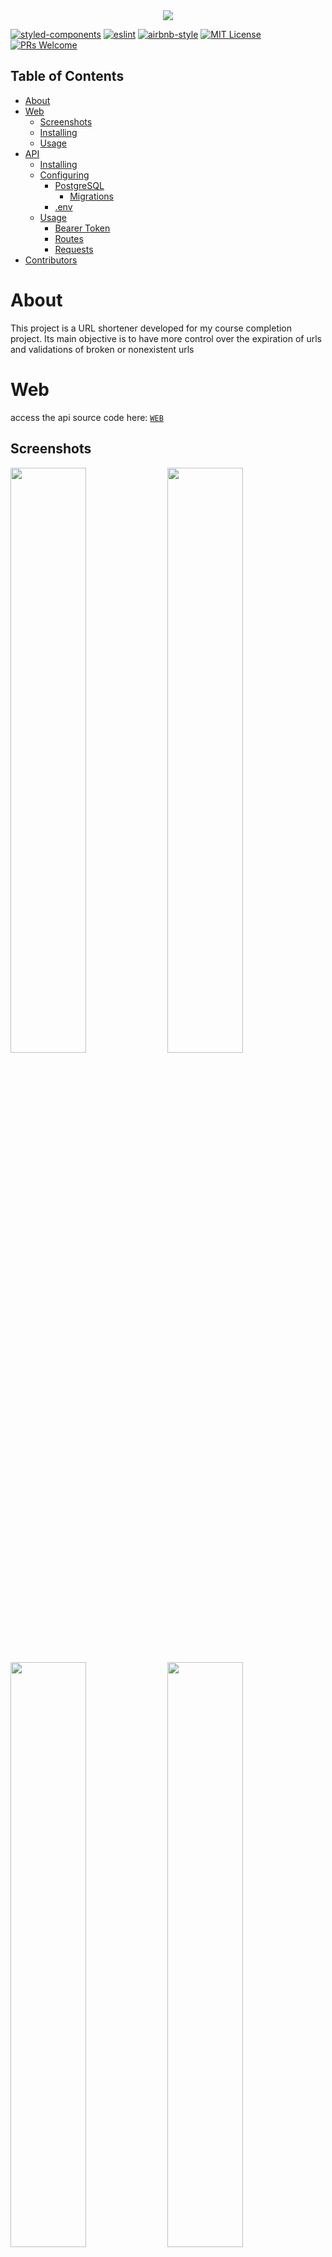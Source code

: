 <div align="center">
  <img src="./github/logoshrtnit.png"/>
</div>

[![styled-components](https://img.shields.io/badge/styled_components-5.2.1-db7b86?style=flat-square&logo=styled-components)](https://styled-components.com/)
[![eslint](https://img.shields.io/badge/eslint-7.14.0-4b32c3?style=flat-square&logo=eslint)](https://eslint.org/)
[![airbnb-style](https://flat.badgen.net/badge/style-guide/airbnb/ff5a5f?icon=airbnb)](https://github.com/airbnb/javascript)
[![MIT License](https://img.shields.io/badge/license-MIT-green?style=flat-square)](https://github.com/BrendoSPinheiro/shrtn-it/blob/main/LICENSE)
[![PRs Welcome](https://img.shields.io/badge/PRs-welcome-brightgreen.svg?style=flat-square)](http://makeapullrequest.com)<br>

## Table of Contents
- [About](#about)
- [Web](#web)
  - [Screenshots](#screenshots)
  - [Installing](#installing)
  - [Usage](#usage)
- [API](#api)
  - [Installing](#installing-1)
  - [Configuring](#configuring)
    - [PostgreSQL](#postgresql)
      - [Migrations](#migrations)
    - [.env](#env)
  - [Usage](#usage-1)
    - [Bearer Token](#bearer-token)
    - [Routes](#routes)
    - [Requests](#requests)
- [Contributors](#contributors)

# About
This project is a URL shortener developed for my course completion project. Its main objective is to have more control over the expiration of urls and validations of broken or nonexistent urls

# Web
access the api source code here: [`WEB`](https://github.com/BrendoSPinheiro/shrtn-it/tree/main/web)

## Screenshots
<img src="./github/loginPage.png" width="49%"/> <img src="./github/newUrl.png" width="49%"/>
<img src="./github/detailUrl.png" width="49%"/> <img src="./github/detailUrlSchedule.png" width="49%"/> 
<img src="./github/detailUrlDark.png" width="49%"/> <img src="./github/errorPage.png" width="49%"/>

## Installing
First clone this repository:

```shell
$ git clone https://github.com/BrendoSPinheiro/shrtn-it.git
```
second go to the web folder

```
$ cd ./web
```

third install the dependencies:

```shell
$ yarn
```
Or:

```shell
$ npm install
```
> Was installed and configured the [`eslint`](https://eslint.org/) to keep the code clean and patterned.

## Usage
To start up the app run:
```
$ yarn start
```
Or:
```
$ npm start
```

# API
access the api source code here: [`API`](https://github.com/BrendoSPinheiro/shrtn-it/tree/main/server)

## Installing
First clone this repository:

```shell
$ git clone https://github.com/BrendoSPinheiro/shrtn-it.git
```
second go to the server folder

```
$ cd ./server
```

third install the dependencies:

```shell
$ yarn
```
Or:

```shell
$ npm install
```
> Was installed and configured the [`eslint`](https://eslint.org/) to keep the code clean and patterned.

## Configuring

this application uses the [PostgreSQL](https://www.postgresql.org/
) database.

### PostgreSQL
Responsible for storing the data used by the application. For the fastest configuration it is recommended to use [docker](https://www.docker.com), you can create a postgresql container like this

```
$ docker run --name pg -e POSTGRES_USER=root -e POSTGRES_PASSWORD=root -p 5432:5432 -d postgres
```

* [knexfile.js](http://knexjs.org/#knexfile)
> You can find the application's `knexfile.js` file in the root folder. It already comes with `test` and `development` connection configured, so you will update it only when deploying

#### Migrations
Remember to run the PostgreSQL database migrations:
```
$ npx knex migrate:latest
```
Or:
```
$ yarn knex migrate:latest
```
> See more information on [Knex Migrations](http://knexjs.org/#Migrations).

### .env
in this file, you will configure the jwt key.

|key|description|default
|---|---|---
|JWTSECRET|A alphanumeric random string. Used to create signed tokens.| -

## Usage
To start up the app run:
```
$ yarn dev
```
Or:
```
$ npm run dev
```

### Bearer Token
A few routes expect a Bearer Token in an `Authorization` header.
> You can see these routes in the [Routes](#routes) section.

```
POST http://localhost:3001/urls Authorization: Bearer <token>
```
To achieve this token you just need authenticate through the `/sessions` route and it will return the `token` key with a valid Bearer Token.

### Routes

|route|HTTP Method|params|description|auth method
|:---|:---:|:---:|:---:|:---:
|`/urls`|GET|:x:|Lists urls.|Bearer
|`/urls/:id`|GET|`:id` of the URL.|Get url details.|Bearer
|`/:slug`|GET|`:slug` of the short url.|Redirect short url.|:x:
|`/urls`|POST|Body with new short url data.|Create a new short url.|Bearer
|`/urls/:id`|DELETE|`:id` of the URL.|Delete short url.|Bearer
|`/users`|POST|Body with new user data.|Create a new user.|:x:
|`/session`|POST|Body with user data.|User authentication.|:x:
> Routes with `Bearer` as auth method expect an `Authorization` header. See [Bearer Token](#bearer-token) section for more information.

### Requests

* `POST /urls`

Request body:
```json
// to shorten an unscheduled URL
{
  "title": "Google",
  "full_url": "https://google.com"
}

// to shorten a URL with scheduling by date
{
  "title": "Google",
  "full_url": "https://google.com",
  "scheduling_type": "date",
  "start_expires_date": "2021-01-20",
  "end_expires_date": "2021-01-22"
}

// to shorten a URL with scheduling by hour
{
  "title": "Google",
  "full_url": "https://google.com",
  "scheduling_type": "hour",
  "start_hour": 0,
  "end_hour": 2
}
```

* `POST /users`

```json
{
  "name": "Fulano",
  "email": "fulano@mail.com",
  "password": "123456"
}
```

* `POST /session`

```json
{
  "email": "fulano@mail.com",
  "password": "123456"
}
```

# Contributors
<table>
  <tr>
    <td align="center">
      <a href="https://github.com/BrendoSPinheiro">
        <img style="border-radius: 50%;" src="https://avatars0.githubusercontent.com/u/58182317?s=400&u=26c7aaa96fceb70e45c89833c2c0e3e300ffe05c&v=4" width="100px;" alt=""/><br />
        <sub><b>Brendo Souza</b></sub><br />
        <sub><b>Backend</b></sub>
      </a><br />
    </td>
    <td align="center">
      <a href="https://github.com/Matheus0liveira">
        <img style="border-radius: 50%;" src="https://avatars2.githubusercontent.com/u/58826355?s=400&u=8c805f2a4e708a2f3ff9c6095373bcb622f1dda2&v=4" width="100px;" alt=""/><br />
        <sub><b>Matheus Oliveira</b></sub><br />
        <sub><b>Frontend</b></sub>
      </a><br />
    </td>
    <td align="center">
      <a href="https://github.com/EmmanoellPasquet">
        <img style="border-radius: 50%;" src="https://avatars1.githubusercontent.com/u/47647200?s=400&u=1898ac2472f59d07ff87fcf83e49e010122c48ba&v=4" width="100px;" alt=""/><br />
        <sub><b>Emmanoell Pasquet</b></sub><br />
        <sub><b>Author of the article</b></sub>
      </a><br />
    </td>
  </tr>
</table>
